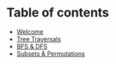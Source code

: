 # Table of contents

* [Welcome](README.md)
* [Tree Traversals](tree-traversal.md)
* [BFS & DFS](bfs-and-dfs.md)
* [Subsets & Permutations](permutations.md)

